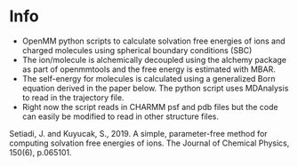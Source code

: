 # Info
* OpenMM python scripts to calculate solvation free energies of ions and charged molecules using spherical boundary conditions (SBC)
* The ion/molecule is alchemically decoupled using the alchemy package as part of openmmtools and the free energy is estimated with MBAR.
* The self-energy for molecules is calculated using a generalized Born equation derived in the paper below. The python script uses MDAnalysis to read in the trajectory file.
* Right now the script reads in CHARMM psf and pdb files but the code can easily be modified to read in other structure files.

Setiadi, J. and Kuyucak, S., 2019. A simple, parameter-free method for computing solvation free energies of ions. The Journal of Chemical Physics, 150(6), p.065101.
